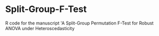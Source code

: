 # Split-Group-F-Test
R code for the manuscript 'A Split-Group Permutation F-Test for Robust ANOVA under Heteroscedasticity
